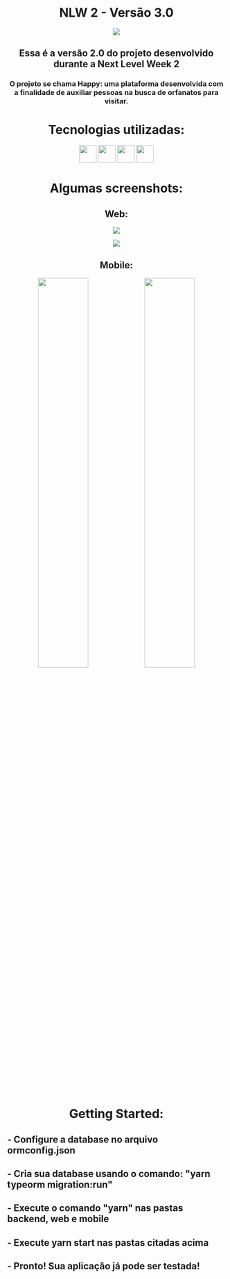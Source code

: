 <h1 align="center">NLW 2 - Versão 3.0</h1>
<p align="center">
    <img src="https://i.imgur.com/p54vJsv.png">
</p>
<h2 align="center">Essa é a versão 2.0 do projeto desenvolvido durante a Next Level Week 2</h2>
<h3 align="center">O projeto se chama Happy: uma plataforma desenvolvida com a finalidade de auxiliar pessoas na busca de orfanatos para visitar.</h3>

<h1 align="center">Tecnologias utilizadas:</h1>

<p align="center">
    <code><img height="40" src="https://avatars2.githubusercontent.com/u/20165699?s=400&v=4"></code>
    <code><img height="40" src="https://www.postgresql.org/media/img/about/press/elephant.png"></code>
    <code><img height="40" src="https://i2.wp.com/blog.hariken.co/wp-content/uploads/2019/03/react-logo.png?ssl=1"></code>
    <code><img height="40" src="https://upload.wikimedia.org/wikipedia/commons/thumb/4/4c/Typescript_logo_2020.svg/1024px-Typescript_logo_2020.svg.png"></code>
</p>

<h1 align="center">Algumas screenshots:</h1>
<h2 align="center">Web:</h2>

<p align="center">
    <img src="https://i.imgur.com/32zNunC.png">
</p>

<p align="center">
    <img src="https://i.imgur.com/WWjhYCF.png">
</p>

<h2 align="center">Mobile:</h2>

<p align="center">
    <img width="48%" src="https://i.imgur.com/HoEx6KA.png">
    <img width="48%" src="https://i.imgur.com/l28vtmq.png">
</p>

<h1 align="center">Getting Started:</h1>
<h2>- Configure a database no arquivo ormconfig.json</h2>
<h2>- Cria sua database usando o comando: "yarn typeorm migration:run"</h2>
<h2>- Execute o comando "yarn" nas pastas backend, web e mobile</h2>
<h2>- Execute yarn start nas pastas citadas acima</h2>
<h2>- Pronto! Sua aplicação já pode ser testada!</h2>
